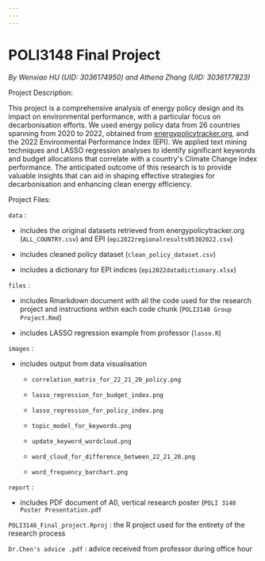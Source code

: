 ```yaml
---
---
---
```


# POLI3148 Final Project

*By Wenxiao HU (UID: 3036174950) and Athena Zhang (UID: 3036177823)*

Project Description:

This project is a comprehensive analysis of energy policy design and its impact on environmental performance, with a particular focus on decarbonisation efforts. We used energy policy data from 26 countries spanning from 2020 to 2022, obtained from [energypolicytracker.org](http://energypolicytracker.org/), and the 2022 Environmental Performance Index (EPI). We applied text mining techniques and LASSO regression analyses to identify significant keywords and budget allocations that correlate with a country's Climate Change Index performance. The anticipated outcome of this research is to provide valuable insights that can aid in shaping effective strategies for decarbonisation and enhancing clean energy efficiency.

Project Files:

`data` :

-   includes the original datasets retrieved from energypolicytracker.org (`ALL_COUNTRY.csv`) and EPI (`epi2022regionalresults05302022.csv`)

-   includes cleaned policy dataset (`clean_policy_dataset.csv`)

-   includes a dictionary for EPI indices (`epi2022datadictionary.xlsx`)

`files` :

-   includes Rmarkdown document with all the code used for the research project and instructions within each code chunk (`POLI3148 Group Project.Rmd`)

-   includes LASSO regression example from professor (`lasso.R`)

`images` :

-   includes output from data visualisation

    -   `correlation_matrix_for_22_21_20_policy.png`

    -   `lasso_regression_for_budget_index.png`

    -   `lasso_regression_for_policy_index.png`

    -   `topic_model_for_keywords.png`

    -   `update_keyword_wordcloud.png`

    -   `word_cloud_for_difference_between_22_21_20.png`

    -   `word_frequency_barchart.png`

`report` :

-   includes PDF document of A0, vertical research poster (`POLI 3148 Poster Presentation.pdf`

`POLI3148_Final_project.Rproj` : the R project used for the entirety of the research process

`Dr.Chen's advice .pdf` : advice received from professor during office hour
